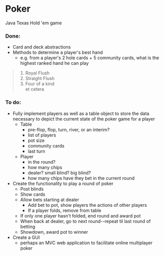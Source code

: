# Poker
Java Texas Hold 'em game

### Done:
* Card and deck abstractions
* Methods to determine a player's best hand 
  * e.g. from a player's 2 hole cards + 5 community cards, what is the highest ranked hand he can play
>1. Royal Flush 
>2. Straight Flush
>3. Four of a kind   
> et cetera

### To do:
* Fully implement players as well as a table object to store the data necessary to depict the current state of the poker game for a player
  * Table
    * pre-flop, flop, turn, river, or an interim?
    * list of players
    * pot size
    * community cards
    * last turn
  * Player
    * in the round?
    * how many chips
    * dealer? small blind? big blind?
    * how many chips have they bet in the current round
* Create the functionality to play a round of poker
  * Post blinds
  * Show cards
  * Allow bets starting at dealer
    * Add bet to pot, show players the actions of other players
    * If a player folds, remove from table
  * If only one player hasn't folded, end round and award pot
  * When back at dealer, go to next round--repeat til last round of betting
  * Showdown, award pot to winner
* Create a GUI 
  * perhaps an MVC web application to facilitate online multiplayer poker
